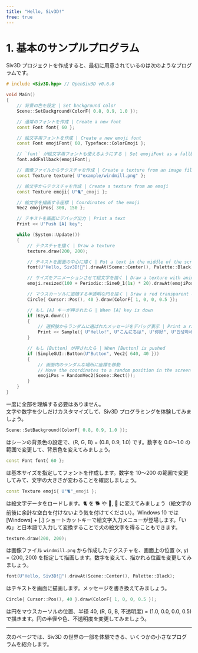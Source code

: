 ```yaml
---
title: "Hello, Siv3D!"
free: true
---
```


# 1. 基本のサンプルプログラム

Siv3D プロジェクトを作成すると、最初に用意されているのは次のようなプログラムです。

```cpp
# include <Siv3D.hpp> // OpenSiv3D v0.6.0

void Main()
{
	// 背景の色を設定 | Set background color
	Scene::SetBackground(ColorF{ 0.8, 0.9, 1.0 });

	// 通常のフォントを作成 | Create a new font
	const Font font{ 60 };

	// 絵文字用フォントを作成 | Create a new emoji font
	const Font emojiFont{ 60, Typeface::ColorEmoji };

	// `font` が絵文字用フォントも使えるようにする | Set emojiFont as a fallback
	font.addFallback(emojiFont);

	// 画像ファイルからテクスチャを作成 | Create a texture from an image file
	const Texture texture{ U"example/windmill.png" };

	// 絵文字からテクスチャを作成 | Create a texture from an emoji
	const Texture emoji{ U"🐈"_emoji };

	// 絵文字を描画する座標 | Coordinates of the emoji
	Vec2 emojiPos{ 300, 150 };

	// テキストを画面にデバッグ出力 | Print a text
	Print << U"Push [A] key";

	while (System::Update())
	{
		// テクスチャを描く | Draw a texture
		texture.draw(200, 200);

		// テキストを画面の中心に描く | Put a text in the middle of the screen
		font(U"Hello, Siv3D!🚀").drawAt(Scene::Center(), Palette::Black);

		// サイズをアニメーションさせて絵文字を描く | Draw a texture with animated size
		emoji.resized(100 + Periodic::Sine0_1(1s) * 20).drawAt(emojiPos);

		// マウスカーソルに追随する半透明な円を描く | Draw a red transparent circle that follows the mouse cursor
		Circle{ Cursor::Pos(), 40 }.draw(ColorF{ 1, 0, 0, 0.5 });

		// もし [A] キーが押されたら | When [A] key is down
		if (KeyA.down())
		{
			// 選択肢からランダムに選ばれたメッセージをデバッグ表示 | Print a randomly selected text
			Print << Sample({ U"Hello!", U"こんにちは", U"你好", U"안녕하세요?" });
		}

		// もし [Button] が押されたら | When [Button] is pushed
		if (SimpleGUI::Button(U"Button", Vec2{ 640, 40 }))
		{
			// 画面内のランダムな場所に座標を移動
			// Move the coordinates to a random position in the screen
			emojiPos = RandomVec2(Scene::Rect());
		}
	}
}
```

一度に全部を理解する必要はありません。  
文字や数字を少しだけカスタマイズして、Siv3D プログラミングを体験してみましょう。  

```cpp
Scene::SetBackground(ColorF{ 0.8, 0.9, 1.0 });
```

はシーンの背景色の設定で、(R, G, B) = (0.8, 0.9, 1.0) です。数字を 0.0～1.0 の範囲で変更して、背景色を変えてみましょう。

```cpp
const Font font{ 60 };
```

は基本サイズを指定してフォントを作成します。数字を 10～200 の範囲で変更してみて、文字の大きさが変わることを確認しましょう。

```cpp
const Texture emoji{ U"🐈"_emoji };
```

は絵文字データをロードします。🐈 を 🐕 や 🐧, 🍔 に変えてみましょう（絵文字の前後に余計な空白を付けないよう気を付けてください）。Windows 10 では [Windows] + [.] ショートカットキーで絵文字入力メニューが登場します。「いぬ」と日本語で入力して変換することで犬の絵文字を得ることもできます。

```cpp
texture.draw(200, 200);
```

は画像ファイル `windmill.png` から作成したテクスチャを、画面上の位置 (x, y) = (200, 200) を指定して描画します。数字を変えて、描かれる位置を変更してみましょう。

```cpp
font(U"Hello, Siv3D!🚀").drawAt(Scene::Center(), Palette::Black);
```

はテキストを画面に描画します。メッセージを書き換えてみましょう。


```cpp
Circle{ Cursor::Pos(), 40 }.draw(ColorF{ 1, 0, 0, 0.5 });
```

は円をマウスカーソルの位置、半径 40, (R, G, B, 不透明度) = (1.0, 0.0, 0.0, 0.5) で描きます。円の半径や色、不透明度を変更してみましょう。


---

次のページでは、Siv3D の世界の一部を体験できる、いくつかの小さなプログラムを紹介します。
